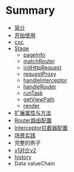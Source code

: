 # Summary

* [简介](README.md)
* [开始使用](chapter1.md)
* [coc](route-coc参数.md)
* [Stage](stage.md)
   * [pageInfo](pageinfo.md)
   * [matchRouter](matchrouter.md)
   * [initHttpRequest](inithttprequest.md)
   * [requestProxy](requestproxy.md)
   * [handleInterceptor](handleinterceptor.md)
   * [handleRouter](handlerouter.md)
   * [runTask](runtask.md)
   * [getViewPath](getviewpath.md)
   * [render](render.md)
* [扩展属性与方法](内置标准stages介绍.md)
* [Router路由配置](router路由配置.md)
* [Interceptor拦截器配置](interceptor拦截器配置.md)
* [场景实践](场景实践.md)
* 完整的例子
* [v1对比v2](v1dui_bi_v2.md)
* [history](history.md)
* Data valueChain

